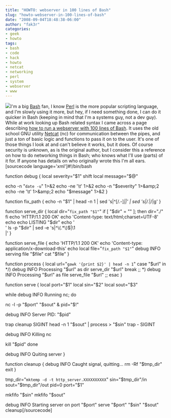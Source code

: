 ```yaml
---
title: "HOWTO: webserver in 100 lines of Bash"
slug: "howto-webserver-in-100-lines-of-bash"
date: "2008-09-04T18:48:38-06:00"
author: "fak3r"
categories:
- geek
- howto
tags:
- bash
- code
- hack
- howto
- netcat
- networking
- perl
- system
- webserver
- www
---
```


[![](http://www.fak3r.com/wp-content/uploads/2008/03/opensource.png)](http://www.fak3r.com/wp-content/uploads/2008/03/opensource.png)I'm a big [Bash](http://netcat.sourceforge.net/) fan, I know [Perl](http://netcat.sourceforge.net/) is the more popular scripting language, and I'm slowly using it more, but hey, if I need something done, I can do it quicker in Bash (keeping in mind that I'm a systems guy, not a dev guy).  While at work looking up Bash related syntax I came across a page describing [how to run a webserver with 100 lines of Bash](http://quake.wikidot.com/www-server-in-100-lines-bash-script).  It uses the old school GNU utility [Netcat](http://netcat.sourceforge.net/) (nc) for communication between the pipes, and just a ton of basic logic and functions to pass it on to the user.  It's one of those things I look at and can't believe it works, but it does.  Of course security is unknown, as is the original author, but I consider this a reference on how to do networking things in Bash; who knows what I'll use (parts) of it for.  If anyone has details on who originally wrote this I'm all ears.[sourcecode language='xml']#!/bin/bash

function debug {
local severity="$1"
shift
local message="$@"

echo -n "`date -u`"    1>&amp;2
echo -ne '\t'        1>&amp;2
echo -n "$severity"    1>&amp;2
echo -ne '\t'        1>&amp;2
echo "$message"        1>&amp;2
}

function fix_path {
echo -n "$1" | head -n 1 | sed 's|^[/.-]*||' | sed 's|/\.*|/|g'
}

function serve_dir {
local dir="`fix_path "$1"`"
if [ "$dir" = "" ]; then
dir="./"
fi
echo 'HTTP/1.1 200 OK'
echo 'Content-type: text/html;charset=UTF-8'
echo
echo LISTING "$dir"
echo '  
'
ls -p "$dir" | sed -e 's|^\(.*\)$|\1  
|'
}

function serve_file {
echo 'HTTP/1.1 200 OK'
echo 'Content-type: application/x-download-this'
echo
local file="`fix_path "$1"`"
debug INFO serving file "$file"
cat "$file"
}

function process {
local url="`gawk '{print $2}' | head -n 1`"
case "$url" in
*/)
debug INFO Processing "$url" as dir
serve_dir "$url"
break
;;
*)
debug INFO Processing "$url" as file
serve_file "$url"
;;
esac
}

function serve {
local port="$1"
local sin="$2"
local sout="$3"

while debug INFO Running nc; do

nc -l -p "$port"  "$sout" &amp;
pid="$!"

debug INFO Server PID: "$pid"

trap cleanup SIGINT
head -n 1 "$sout" | process > "$sin"
trap - SIGINT

debug INFO Killing nc

kill "$pid"
done

debug INFO Quiting server
}

function cleanup {
debug INFO Caught signal, quitting...
rm -Rf "$tmp_dir"
exit
}

tmp_dir="`mktemp -d -t http_server.XXXXXXXXXX`"
sin="$tmp_dir"/in
sout="$tmp_dir"/out
pid=0
port="$1"

mkfifo "$sin"
mkfifo "$sout"

debug INFO Starting server on port "$port"
serve "$port" "$sin" "$sout"
cleanup[/sourcecode]
